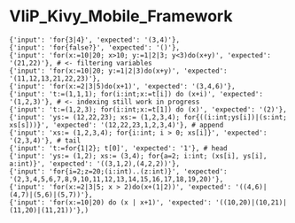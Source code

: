 # VIiP_Kivy_Mobile_Framework

    {'input': 'for{3|4}', 'expected': '(3,4)'},
    {'input': 'for{false?}', 'expected': '()'},
    {'input': 'for(x:=10|20; x>10; y:=1|2|3; y<3)do(x+y)', 'expected': '(21,22)'}, # <- filtering variables
    {'input': 'for(x:=10|20; y:=1|2|3)do(x+y)', 'expected': '(11,12,13,21,22,23)'},
    {'input': 'for(x:=2|3|5)do(x+1)', 'expected': '(3,4,6)'},
    {'input': 't:=(1,1,1); for(i:int;x:=t[i]) do (x+i)', 'expected': '(1,2,3)'}, # <- indexing still work in progress
    {'input': 't:=(1,2,3); for(i:int;x:=t[1]) do (x)', 'expected': '(2)'},
    {'input': 'ys:= (12,22,23); xs:= (1,2,3,4); for{((i:int;ys[i])|(s:int; xs[s]))}', 'expected': '(12,22,23,1,2,3,4)'}, # append
    {'input': 'xs:= (1,2,3,4); for{i:int; i > 0; xs[i]}', 'expected': '(2,3,4)'}, # tail
    {'input': 't:=for{1|2}; t[0]', 'expected': '1'}, # head
    {'input': 'ys:= (1,2); xs:= (3,4); for{a=2; i:int; (xs[i], ys[i], a:int)}', 'expected': '((3,1,2),(4,2,2))'},
    {'input': 'for{i=2;z=20;(i:int)..(z:int)}', 'expected': '(2,3,4,5,6,7,8,9,10,11,12,13,14,15,16,17,18,19,20)'},
    {'input': 'for(x:=2|3|5; x > 2)do(x+(1|2))', 'expected': '((4,6)|(4,7)|(5,6)|(5,7))'},
    {'input': 'for(x:=10|20) do (x | x+1)', 'expected': '((10,20)|(10,21)|(11,20)|(11,21))'},)
